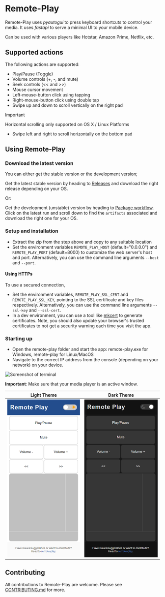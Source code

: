 # Remote-Play

Remote-Play uses _pyautogui_ to press keyboard shortcuts to control your media. It uses _fastapi_ to serve a minimal UI to your mobile device.

Can be used with various players like Hotstar, Amazon Prime, Netflix, etc.

## Supported actions

The following actions are supported:

- Play/Pause (Toggle)
- Volume controls (+, -, and mute)
- Seek controls (<< and >>)
- Mouse cursor movement
- Left-mouse-button click using tapping
- Right-mouse-button click using double tap
- Swipe up and down to scroll vertically on the right pad

> [!IMPORTANT]
> Horizontal scrolling only supported on OS X / Linux Platforms


- Swipe left and right to scroll horizontally on the bottom pad

## Using Remote-Play

### Download the latest version
You can either get the stable version or the development version;

Get the latest stable version by heading to [Releases](https://github.com/shubham1172/remote-play/releases) and download the right release depending on your OS.

Or:

Get the development (unstable) version by heading to [Package workflow](https://github.com/shubham1172/remote-play/actions/workflows/package.yml). Click on the latest run and scroll down to find the `artifacts` associated and download the right one for your OS.

### Setup and installation

- Extract the zip from the step above and copy to any suitable location
- Set the environment variables `REMOTE_PLAY_HOST` (default="0.0.0.0") and `REMOTE_PLAY_PORT` (default=8000) to customize the web server's host and port. Alternatively, you can use the command line arguments `--host` and `--port`.

#### Using HTTPs

To use a secured connection,

- Set the environment variables, `REMOTE_PLAY_SSL_CERT` and `REMOTE_PLAY_SSL_KEY`, pointing to the SSL certificate and key files respectively. Alternatively, you can use the command line arguments `--ssl-key` and `--ssl-cert`.
- In a dev environment, you can use a tool like [mkcert](https://github.com/FiloSottile/mkcert) to generate certificates. Note, you should also update your browser's trusted certificates to not get a security warning each time you visit the app.

### Starting up

- Open the remote-play folder and start the app: remote-play.exe for Windows, remote-play for Linux/MacOS
- Navigate to the correct IP address from the console (depending on your network) on your device.

<img src="./docs/screenshot_terminal.png" width="740" height="480" alt="Screenshot of terminal"/>

**Important**: Make sure that your media player is an active window.

|                                  Light Theme                                  |                                           Dark Theme                                           |
| :---------------------------------------------------------------------------: | :--------------------------------------------------------------------------------------------: |
| ![Screenshot of webapp](./docs/screenshot_webapp.PNG "Light Mode Screenshot") | ![Screenshot of darkmode webapp](./docs/screenshot_darkmode_webapp.PNG "Dark Mode Screenshot") |

## Contributing

All contributions to Remote-Play are welcome. Please see [CONTRIBUTING.md](/CONTRIBUTING.md) for more.
